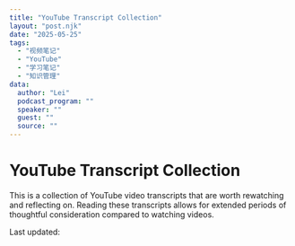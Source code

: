 ```yaml
---
title: "YouTube Transcript Collection"
layout: "post.njk"  
date: "2025-05-25"
tags:
  - "视频笔记"
  - "YouTube"
  - "学习笔记"
  - "知识管理"
data:
  author: "Lei"
  podcast_program: ""
  speaker: ""
  guest: "" 
  source: ""
---
```


# YouTube Transcript Collection

This is a collection of YouTube video transcripts that are worth
rewatching and reflecting on. Reading these transcripts allows for
extended periods of thoughtful consideration compared to watching
videos.

Last updated: 
